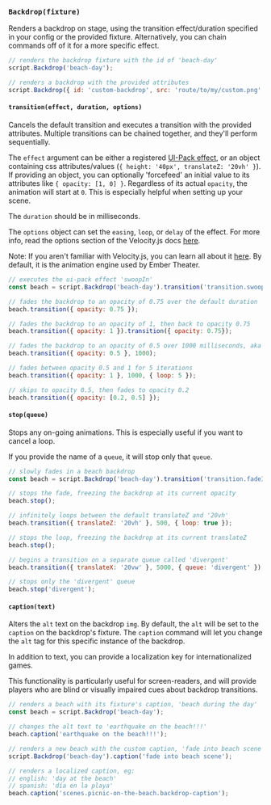 ### `Backdrop(fixture)`

Renders a backdrop on stage, using the transition effect/duration specified in your config or the provided fixture. Alternatively, you can chain commands off of it for a more specific effect.

```js
// renders the backdrop fixture with the id of 'beach-day'
script.Backdrop('beach-day');

// renders a backdrop with the provided attributes
script.Backdrop({ id: 'custom-backdrop', src: 'route/to/my/custom.png' });
```

#### `transition(effect, duration, options)`

Cancels the default transition and executes a transition with the provided attributes. Multiple transitions can be chained together, and they'll perform sequentially.

The `effect` argument can be either a registered [UI-Pack effect](http://julian.com/research/velocity/#uiPack), or an object containing css attributes/values (`{ height: '40px', translateZ: '20vh' }`). If providing an object, you can optionally 'forcefeed' an initial value to its attributes like `{ opacity: [1, 0] }`. Regardless of its actual `opacity`, the animation will start at `0`. This is especially helpful when setting up your scene.

The `duration` should be in milliseconds.

The `options` object can set the `easing`, `loop`, or `delay` of the effect. For more info, read the options section of the Velocity.js docs [here](http://julian.com/research/velocity/#easing).

Note: If you aren't familiar with Velocity.js, you can learn all about it [here](http://julian.com/research/velocity). By default, it is the animation engine used by Ember Theater.

```js
// executes the ui-pack effect 'swoopIn'
const beach = script.Backdrop('beach-day').transition('transition.swoopIn');

// fades the backdrop to an opacity of 0.75 over the default duration
beach.transition({ opacity: 0.75 });

// fades the backdrop to an opacity of 1, then back to opacity 0.75
beach.transition({ opacity: 1 }).transition({ opacity: 0.75});

// fades the backdrop to an opacity of 0.5 over 1000 milliseconds, aka 1 second
beach.transition({ opacity: 0.5 }, 1000);

// fades between opacity 0.5 and 1 for 5 iterations
beach.transition({ opacity: 1 }, 1000, { loop: 5 });

// skips to opacity 0.5, then fades to opacity 0.2
beach.transition({ opacity: [0.2, 0.5] });
```

#### `stop(queue)`

Stops any on-going animations. This is especially useful if you want to cancel a loop.

If you provide the name of a `queue`, it will stop only that `queue`.

```js
// slowly fades in a beach backdrop
const beach = script.Backdrop('beach-day').transition('transition.fadeIn', 99999999999);

// stops the fade, freezing the backdrop at its current opacity
beach.stop();

// infinitely loops between the default translateZ and '20vh'
beach.transition({ translateZ: '20vh' }, 500, { loop: true });

// stops the loop, freezing the backdrop at its current translateZ
beach.stop();

// begins a transition on a separate queue called 'divergent'
beach.transition({ translateX: '20vw' }, 5000, { queue: 'divergent' });

// stops only the 'divergent' queue
beach.stop('divergent');
```

#### `caption(text)`

Alters the `alt` text on the backdrop `img`. By default, the `alt` will be set to the `caption` on the backdrop's fixture. The `caption` command will let you change the `alt` tag for this specific instance of the backdrop.

In addition to text, you can provide a localization key for internationalized games.

This functionality is particularly useful for screen-readers, and will provide players who are blind or visually impaired cues about backdrop transitions.

```js
// renders a beach with its fixture's caption, 'beach during the day'
const beach = script.Backdrop('beach-day');

// changes the alt text to 'earthquake on the beach!!!'
beach.caption('earthquake on the beach!!!');

// renders a new beach with the custom caption, 'fade into beach scene'
script.Backdrop('beach-day').caption('fade into beach scene');

// renders a localized caption, eg:
// english: 'day at the beach'
// spanish: 'día en la playa'
beach.caption('scenes.picnic-on-the-beach.backdrop-caption');
```
